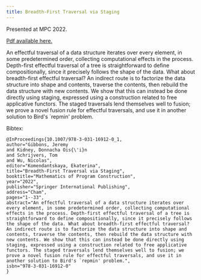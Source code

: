 ```yaml
---
title: Breadth-First Traversal via Staging
---
```


Presented at MPC 2022.

[Pdf available here.](pdfs/breadth-first-traversals-via-staging.pdf)

An effectful traversal of a data structure iterates over every element, in some
predetermined order, collecting computational effects in the process.
Depth-first effectful traversal of a tree is straightforward to define
compositionally, since it precisely follows the shape of the data. What about
breadth-first effectful traversal? An indirect route is to factorize the data
structure into shape and contents, traverse the contents, then rebuild the data
structure with new contents. We show that this can instead be done directly
using staging, expressed using a construction related to free applicative
functors. The staged traversals lend themselves well to fusion; we prove a novel
fusion rule for effectful traversals, and use it in another solution to Bird's
`repmin' problem.

Bibtex:

```
@InProceedings{10.1007/978-3-031-16912-0_1,
author="Gibbons, Jeremy
and Kidney, Donnacha Ois{\'i}n
and Schrijvers, Tom
and Wu, Nicolas",
editor="Komendantskaya, Ekaterina",
title="Breadth-First Traversal via Staging",
booktitle="Mathematics of Program Construction",
year="2022",
publisher="Springer International Publishing",
address="Cham",
pages="1--33",
abstract="An effectful traversal of a data structure iterates over every element, in some predetermined order, collecting computational effects in the process. Depth-first effectful traversal of a tree is straightforward to define compositionally, since it precisely follows the shape of the data. What about breadth-first effectful traversal? An indirect route is to factorize the data structure into shape and contents, traverse the contents, then rebuild the data structure with new contents. We show that this can instead be done directly using staging, expressed using a construction related to free applicative functors. The staged traversals lend themselves well to fusion; we prove a novel fusion rule for effectful traversals, and use it in another solution to Bird's `repmin' problem.",
isbn="978-3-031-16912-0"
}
```
